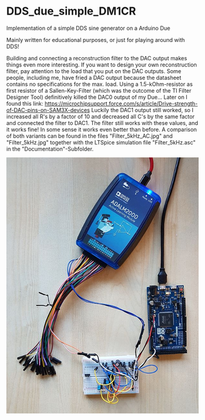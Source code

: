 # DDS_due_simple_DM1CR
Implementation of a simple DDS sine generator on a Arduino Due

Mainly written for educational purposes, or just for playing around with DDS!

Building and connecting a reconstruction filter to the DAC output makes things even more interesting.
If you want to design your own reconstruction filter, pay attention to the load that you put on the DAC outputs.
Some people, including me, have fried a DAC output because the datasheet contains no specifications for the max. load.
Using a 1.5-kOhm-resistor as first resistor of a Sallen-Key-Filter (which was the outcome of the TI Filter Designer Tool) definitively killed the DAC0 output of my Due...
Later on I found this link:
https://microchipsupport.force.com/s/article/Drive-strength-of-DAC-pins-on-SAM3X-devices
Luckily the DAC1 output still worked, so I increased all R's by a factor of 10 and decreased all C's by the same factor and connected the filter to DAC1.
The filter still works with these values, and it works fine! In some sense it works even better than before.
A comparison of both variants can be found in the files "Filter_5kHz_AC.jpg" and "Filter_5kHz.jpg" together with the LTSpice simulation file "Filter_5kHz.asc" in the "Documentation"-Subfolder.

![Due-DDS](https://github.com/papamidas/DDS_due_simple_DM1CR/blob/master/Documentation/20200426_172746_600x800.jpg "Due-DDS+Filter+ADALM2000")

